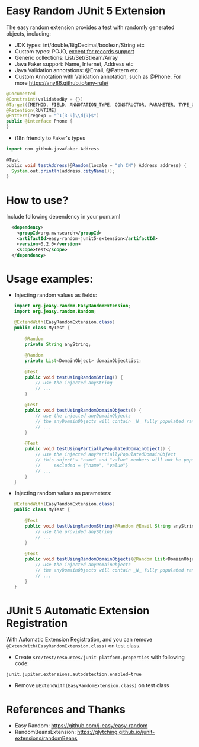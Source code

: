 Easy Random JUnit 5 Extension
=============================

The easy random extension provides a test with randomly generated objects, including:

* JDK types: int/double/BigDecimal/boolean/String etc
* Custom types: POJO, [except for records support](https://github.com/j-easy/easy-random/issues/397)
* Generic collections: List/Set/Stream/Array
* Java Faker support: Name, Internet, Address etc
* Java Validation annotations: @Email, @Pattern etc
* Custom Annotation with Validation annotation, such as @Phone. For more https://any86.github.io/any-rule/

```java
@Documented
@Constraint(validatedBy = {})
@Target({METHOD, FIELD, ANNOTATION_TYPE, CONSTRUCTOR, PARAMETER, TYPE_USE})
@Retention(RUNTIME)
@Pattern(regexp = "^1[3-9]\\d{9}$")
public @interface Phone {
}
```

* i18n friendly to Faker's types

```groovy
import com.github.javafaker.Address  
  
@Test
public void testAddress(@Random(locale = "zh_CN") Address address) {
  System.out.println(address.cityName());
}
```

# How to use?

Include following dependency in your pom.xml

```xml
  <dependency>
    <groupId>org.mvnsearch</groupId>
    <artifactId>easy-random-junit5-extension</artifactId>
    <version>0.2.0</version>
    <scope>test</scope>
  </dependency>
```

# Usage examples:

* Injecting random values as fields:

```java
   import org.jeasy.random.EasyRandomExtension;
   import org.jeasy.random.Random;

   @ExtendWith(EasyRandomExtension.class)
   public class MyTest {
  
       @Random
       private String anyString;
  
       @Random
       private List<DomainObject> domainObjectList;
       
       @Test
       public void testUsingRandomString() {
           // use the injected anyString
           // ...
       }
  
       @Test
       public void testUsingRandomDomainObjects() {
           // use the injected anyDomainObjects
           // the anyDomainObjects will contain _N_ fully populated random instances of DomainObject
           // ...
       }
  
       @Test
       public void testUsingPartiallyPopulatedDomainObject() {
           // use the injected anyPartiallyPopulatedDomainObject
           // this object's "name" and "value" members will not be populated since this has been declared with
           //     excluded = {"name", "value"}
           // ...
       }
   }

```

* Injecting random values as parameters:

```java
   @ExtendWith(EasyRandomExtension.class)
   public class MyTest {
  
       @Test
       public void testUsingRandomString(@Random @Email String anyString) {
           // use the provided anyString
           // ...
       }
  
       @Test
       public void testUsingRandomDomainObjects(@Random List<DomainObject> anyDomainObjects) {
           // use the injected anyDomainObjects
           // the anyDomainObjects will contain _N_ fully populated random instances of DomainObject
           // ...
       }
   }
```

# JUnit 5 Automatic Extension Registration

With Automatic Extension Registration, and you can remove `@ExtendWith(EasyRandomExtension.class)` on test class.

* Create `src/test/resources/junit-platform.properties` with following code:

```properties
junit.jupiter.extensions.autodetection.enabled=true
```

* Remove `@ExtendWith(EasyRandomExtension.class)` on test class

# References and Thanks

* Easy Random: https://github.com/j-easy/easy-random
* RandomBeansExtension: https://glytching.github.io/junit-extensions/randomBeans
